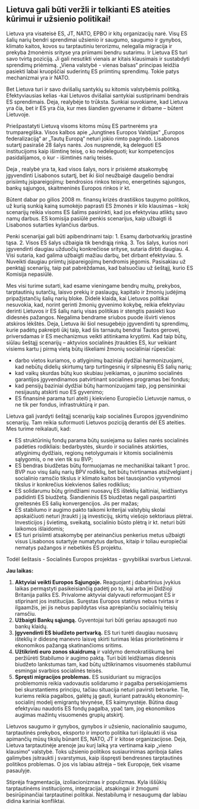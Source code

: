 ## Lietuva gali būti veržli ir telkianti ES ateities kūrimui ir užsienio politikai!

Lietuva yra visateisė ES, JT, NATO, EPBO ir kitų organizacijų narė. Visų ES šalių narių bendri sprendimai užsienio ir saugumo, saugumo ir gynybos, klimato kaitos, kovos su tarptautiniu terorizmu, nelegalia migracija ir prekyba žmonėmis srityse yra priimami bendru sutarimu. Ir Lietuva ES turi savo tvirtą poziciją. Ji gali nesutikti vienais ar kitais klausimais ir sustabdyti sprendimų priėmimą. „Viena valstybė - vienas balsas“ principas leidžia pasiekti labai kruopščiai suderintų ES priimtinų sprendimų. Tokie patys mechanizmai yra ir NATO. 

Bet Lietuva turi ir savo dvišalių santykių su kitomis valstybėmis politiką. Efektyviausias kelias -kai Lietuvos dvišaliai santykiai sustiprinami bendrais ES sprendimais. Deja, realybėje to trūksta. Sunkiai suvokiame, kad Lietuva yra čia, bet ir ES yra čia, kur mes šiandien gyvename ir dirbame – būtent Lietuvoje. 

Priešpastatyti Lietuvą visoms kitoms mūsų ES partnerėms yra trumparegiška. Visos kalbos apie „Jungtines Europos Valstijas“ „Europos federalizaciją“ ar „Tautų Europą“ neturi jokio rimto pagrindo. Lisabonos sutartį pasirašė 28 šalys narės. Jos nusprendė, ką deleguoti ES institucijoms kaip išimtinę teisę, o ko nedeleguoti; kur kompetencijos pasidalijamos, o kur - išimtinės narių teisės.

Deja , realybė yra ta, kad visos šalys, nors ir prisiėmė atsakomybę įgyvendinti Lisabonos sutartį, bet iki šiol neužbaigė daugelio bendrai prisiimtų įsipareigojimų: bendrosios rinkos teisyno, energetinės sąjungos, bankų sąjungos, skaitmeninės Europos rinkos ir kt.

Būtent dabar po gilios 2008 m. finansų krizės drastiškos taupymo politikos, už kurią sunkią kainą sumokėjo paprasti ES žmonės ir kilo klausimas – kokį scenarijų reikia visoms ES šalims pasirinkti, kad jos efektyviau atliktų savo namų darbus.  ES komisija pasiūlė penkis scenarijus, kaip užbaigti iš Lisabonos sutarties kylančius darbus. 

Penki scenarijai gali būti apibendrinami taip: 1. Esamų darbotvarkių įprastinė tąsa. 2. Visos ES šalys užbaigia tik bendrąją rinką. 3. Tos šalys, kurios nori įgyvendinti daugiau užduočių konkrečiose srityse, sutaria dirbti daugiau. 4. Visi sutaria, kad galima užbaigti mažiau darbų, bet dirbant efektyviau. 5. Nuveikti daugiau priimtų įsipareigojimų bendromis jėgomis. Pasisakiau už penktąjį scenarijų, taip pat pabrėždamas, kad balsuočiau už šeštąjį, kurio ES Komisija nepasiūlė.

Mes visi turime sutarti, kad esame vieningame bendrų muitų, prekybos, tarptautinių sutarčių, laisvo prekių ir paslaugų, kapitalo ir žmonių judėjimą pripažįstančių šalių narių bloke. Didelė klaida, kai Lietuvos politikai nesuvokia, kad, norint gerinti žmonių gyvenimo kokybę, reikia efektyviau derinti Lietuvos ir ES šalių narių  visas politikas ir stengtis pasiekti kuo didesnės pažangos. Negalima bendrame sriubos puode išvirti vienos atskiros lėkštės. Deja, Lietuva iki šiol nesugebėjo įgyvendinti tų sprendimų, kurie padėtų pakreipti  ūkį taip, kad šis tarnautų bendrai Tautos gerovei, priversdamas ir ES mechanizmus veikti atitinkama kryptimi. 
Kad taip būtų, siūlau šeštąjį scenarijų – aktyvios socialinės įtraukties ES, kur veikiant visiems kartu į pirmą vietą būtų iškeliami žmonių socialiniai rūpesčiai:

-	darbo vietos kuriamos, o atlyginimų baziniai dydžiai harmonizuojami, kad nebūtų didelių skirtumų tarp turtingesnių ir silpnesnių ES šalių narių; 
-	kad vaikų skurdas būtų kuo skubiau įveikiamas, o jaunimo socialinės garantijos įgyvendinamos patvirtinant socialines programas bei fondus; 
-	kad pensijų baziniai dydžiai būtų harmonizuojami taip, jog pensininkai nesijaustų atskirti nuo ES gyvenimo;
-	ES finansinė parama turi ateiti į kiekvieno Europiečio Lietuvoje namus, o ne tik per fondus, infrastruktūrą ir pan. 

Lietuva gali įvardyti šeštąjį scenarijų kaip socialinės Europos įgyvendinimo scenarijų. Tam reikia suformuoti Lietuvos poziciją derantis dėl ES ateities. Mes turime reikalauti, kad: 

-	ES struktūrinių fondų parama būtų susiejama su šalies narės socialinės padėties rodikliais: bedarbystės, skurdo ir socialinės atskirties, atlyginimų dydžiais, regionų netolygumais ir kitomis socialinėmis sąlygomis, o ne vien tik su BVP;
-	ES bendras biudžetas būtų formuojamas ne mechaniškai taikant 1 proc. BVP nuo visų šalių narių BPV rodiklių, bet būtų tvirtinamas atsižvelgiant į socialinio ramsčio tikslus ir klimato kaitos bei tausojančio vystymosi tikslus ir konkrečius kiekvienos šalies rodiklius;
-	ES solidarumu būtų grindžiami nuosavų ES išteklių šaltiniai, leidžiantys padidinti ES biudžetą. Šiandieninis ES biudžetas negali paspartinti greitesnės ES šalių konvergencijos. Jis per mažas;
-	ES stabilumo ir augimo pakto taikomi kriterijai valstybių skolai apskaičiuoti neturi įtraukti į ją investicijų, skirtų viešojo sektoriaus plėtrai. Investicijos į švietimą, sveikatą, socialinio būsto plėtrą ir kt. neturi būti laikomos išlaidomis;
-	ES turi prisiimti atsakomybę per ateinančius penkerius metus užbaigti visus Lisabonos sutartyje numatytus darbus, kitaip ir toliau europiečiai nematys pažangos ir nebetikės ES projektu. 

Todėl šeštasis - Socialinės Europos projektas - gyvybiškai svarbus Lietuvai. 

**Jau laikas:**

1.	**Aktyviai veikti Europos Sąjungoje.** Reaguojant į dabartinius įvykius laikas permąstyti pasikeisiančią padėtį po to, kai arba jei Didžioji Britanija paliks ES. Privalome aktyviai dalyvauti reformuojant ES ir stiprinant jos institucijas. Suręstas Europos statinys nebus tvirtas ir ilgaamžis, jei jis nebus papildytas visa aprėpiančiu socialinių teisių ramsčiu.
2.	**Užbaigti Bankų sąjungą.** Gyventojai turi būti geriau apsaugoti nuo bankų klaidų.
3.	**Įgyvendinti ES biudžeto pertvarką.** ES turi turėti daugiau nuosavų išteklių ir didesnę manevro laisvę skirti turimas lėšas prioritetinėms ir ekonomikos pažangą skatinančioms sritims. 
4.	**Užtikrinti euro zonos skaidrumą** ir valdymo demokratiškumą bei peržiūrėti Stabilumo ir augimo paktą. Turi būti leidžiamas didesnis biudžeto lankstumas tam, kad būtų užtikrinamos visuomenės stabilumui esmingai svarbios socialinės teisės. 
5.	**Spręsti migracijos problemas.** ES susiduriant su migracijos problemomis reikia vadovautis solidarumo ir pagalba persekiojamiems bei skurstantiems principu, tačiau situacija neturi pavirsti betvarke. Tie, kuriems reikia pagalbos, galėtų ją gauti, kuriant  patrauklų ekonominį-socialinį modelį emigrantų tėvynėse, ES kaimynystėje. Būtina daug efektyviau naudotis ES fondų pagalba, ypač  tam, jog ekonomikos augimas mažintų visuomenės grupių atskirtį.

Lietuvos saugumo ir gynybos, gynybos ir užsienio, nacionalinio saugumo, tarptautinės prekybos, eksporto ir importo politika turi išplaukti iš visa apimančių mūsų tikslų būnant ES, NATO, JT ir kitose organizacijose. Deja, Lietuva tarptautinėje arenoje jau kurį laiką yra vertinama kaip „vieno klausimo“ valstybė. Toks užsienio politikos susiaurinimas apriboja šalies galimybes įsitraukti į svarstymus, kaip išspręsti bendresnes tarptautinės politikos problemas. O jos vis labiau aštrėja – tiek Europoje, tiek visame pasaulyje. 

Stiprėja fragmentacija, izoliacionizmas ir populizmas. Kyla iššūkių tarptautinėms institucijoms, integracijai, atsakingai ir žmogumi besirūpinančiai tarptautinei politikai. Nestabilumą ir nesaugumą dar labiau didina kariniai konfliktai.